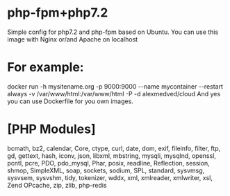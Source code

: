# php-fpm+php7.2

Simple config for php7.2 and php-fpm based on Ubuntu.
You can use this image with Nginx or/and Apache on localhost

# For example:
docker run -h mysitename.org -p 9000:9000 --name mycontainer --restart always -v /var/www/html:/var/www/html -P -d alexmedved/cloud
And yes you can use Dockerfile for you own images.

# [PHP Modules]
bcmath, bz2, calendar, Core, ctype, curl, date, dom, exif, fileinfo, filter, ftp,
gd, gettext, hash, iconv, json, libxml, mbstring, mysqli, mysqlnd, openssl, pcntl, pcre, PDO, pdo_mysql,
Phar, posix, readline, Reflection, session, shmop, SimpleXML, soap, sockets, sodium, SPL, standard,
sysvmsg, sysvsem, sysvshm, tidy, tokenizer, wddx, xml, xmlreader, xmlwriter, xsl, Zend OPcache, zip, zlib, php-redis
